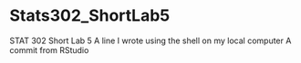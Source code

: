 # Stats302_ShortLab5
STAT 302 Short Lab 5
A line I wrote using the shell on my local computer
A commit from RStudio